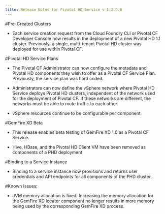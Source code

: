 ```yaml
---
title: Release Notes for Pivotal HD Service v 1.2.0.0
---
```

#Pre-Created Clusters

* Each service creation request from the Cloud Foundry CLI or Pivotal CF Developer Console now results in the deployment of a new Pivotal HD 1.1 cluster. Previously, a single, multi-tenant Pivotal HD cluster was deployed for use within Pivotal CF. 

#Pivotal HD Service Plans

* The Pivotal CF Administrator can now configure the metadata and Pivotal HD components they wish to offer as a Pivotal CF Service Plan. Previously, the service plan was hard coded.

* Administrators can now define the vSphere network where Pivotal HD Service deploys Pivotal HD clusters, independent of the network used for the deployment of Pivotal CF. If these networks are different, the networks must be able to route traffic to each other.

* vSphere resources continue to be configurable per component.

#GemFire XD Beta

* This release enables beta testing of GemFire XD 1.0 as a Pivotal CF Service.

* Hive, HBase, and the Pivotal HD Client VM have been removed as components of a PHD deployment

#Binding to a Service Instance

* Binding to a service instance now provisions and returns user credentials and API endpoints for all components of the PHD cluster.

#Known Issues:

* JVM memory allocation is fixed. Increasing the memory allocation for the GemFire XD locator component no longer results in more memory being used by the corresponding GemFire XD process.
